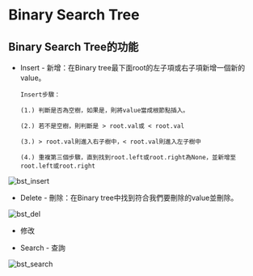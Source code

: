 # **Binary Search Tree**
## Binary Search Tree的功能
* Insert - 新增：在Binary tree最下面root的左子項或右子項新增一個新的value。
  
      Insert步驟：
  
      (1.) 判斷是否為空樹，如果是，則將value當成根節點插入。
        
      (2.) 若不是空樹，則判斷是 > root.val或 < root.val
        
      (3.) > root.val則進入右子樹中，< root.val則進入左子樹中
        
      (4.) 重複第三個步驟，直到找到root.left或root.right為None，並新增至root.left或root.right

![bst_insert](https://github.com/yuu0223/code-learning/blob/master/image/bst_insert.jpg)

* Delete - 刪除：在Binary tree中找到符合我們要刪除的value並刪除。

![bst_del](https://github.com/yuu0223/code-learning/blob/master/image/bst_delete.jpg)

* 修改

* Search - 查詢

![bst_search](https://github.com/yuu0223/code-learning/blob/master/image/bst_search.jpg)
